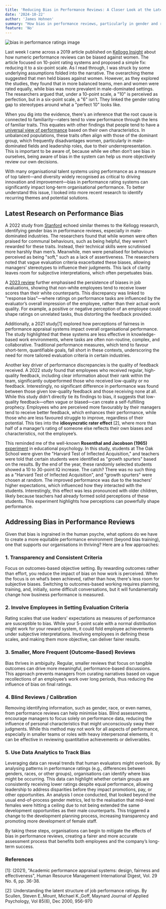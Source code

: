 ```yaml
---
title: 'Reducing Bias in Performance Reviews: A Closer Look at the Latest Research'
date: '2024-10-22'
author: 'James Hohnen'
summary: "How bias in performance reviews, particularly in gender and racial contexts, can distort evaluations, impact organisational talent strategies, and hinder diversity-driven innovation. Research-backed insights and actionable solutions to create more equitable, outcome-based evaluation processes."
feature: 'No'
---
```


<img class="image_right image_large" src="/articleimages/performance-bias.webp" alt="bias in performance ratings image" />

Last week I came across a 2019 article published on [Kellogg Insight](https://insight.kellogg.northwestern.edu/article/when-numeric-performance-reviews-are-biased-against-women) about how numeric performance reviews can be biased against women. The article focused on 10-point rating systems and proposed a simple fix: reducing it to a six-point scale. As I read through, I was struck by some underlying assumptions folded into the narrative. The overarching theme suggested that men held biases against women. However, as they explored the studies, they found that in more balanced teams, men and women were rated equally, while bias was more prevalent in male-dominated settings. The researchers argued that, under a 10-point scale, a "10" is perceived as perfection, but in a six-point scale, a "6" isn’t. They linked the gender rating gap to stereotypes around what a "perfect 10" looks like.

When you dig into the evidence, there's an inference that the root cause is connected to familiarity—raters tend to view performance through the lens of familiar traits. This equates with other findings that people tend to have a [universal view of performance](https://www.physicianleaders.org/articles/the-feedback-fallacy) based on their own characteristics. In unbalanced populations, these traits often align with those of the dominant group, which frequently disadvantages women, particularly in male-dominated fields and leadership roles, due to their underrepresentation. This is important to be aware of, because while we often don’t see bias in ourselves, being aware of bias in the system can help us more objectively review our own decisions.

With many organisational talent systems using performance as a measure of top talent—and diversity widely recognised as critical to driving innovation and improvement—bias in performance rating systems can significantly impact long-term organisational performance. To better understand this issue, I looked into more recent research to identify recurring themes and potential solutions.

## Latest Research on Performance Bias

A 2022 study from [Stanford](https://www.gsb.stanford.edu/insights/language-gender-bias-performance-reviews) echoed similar themes to the Kellogg research, identifying gender bias in performance reviews, especially in male-dominated industries. The researchers found that while women were often praised for communal behaviours, such as being helpful, they weren’t rewarded for these traits. Instead, their technical skills were scrutinised more harshly than men’s. Meanwhile, men were penalised for behaviours perceived as being "soft," such as a lack of assertiveness. The researchers noted that vague evaluation criteria exacerbated these biases, allowing managers’ stereotypes to influence their judgments. This lack of clarity leaves room for subjective interpretations, which often perpetuates bias.

A [2023 review](https://www.apadivisions.org/division-5/publications/score/2023/10/bias-in-job-evaluation) further emphasised the persistence of biases in job evaluations, showing that non-white employees tend to receive lower scores than their white counterparts. This discrepancy was linked to "response bias"—where ratings on performance tasks are influenced by the evaluator’s overall impression of the employee, rather than their actual work quality. For example, a positive or negative perception of an employee could shape ratings on unrelated tasks, thus distorting the feedback provided.

Additionally, a 2021 study[1] explored how perceptions of fairness in performance appraisal systems impact overall organisational performance. The study highlighted that these systems are less effective in knowledge-based work environments, where tasks are often non-routine, complex, and collaborative. Traditional performance measures, which tend to favour short-term, quantifiable goals, fall short in these contexts, underscoring the need for more tailored evaluation criteria in certain industries.

Another key driver of performance discrepancies is the quality of feedback received. A 2022 study found that employees who received regular, high-quality feedback, including clear information about their rank within the team, significantly outperformed those who received low-quality or no feedback. Interestingly, no significant difference in performance was found between those given low-quality feedback and those receiving none at all. While this study didn’t directly tie its findings to bias, it suggests that low-quality feedback—often vague or biased—can create a self-fulfilling prophecy. Employees who are perceived more favourably by their managers tend to receive better feedback, which enhances their performance, while those who are less favoured struggle to improve, regardless of their potential. This ties into the **idiosyncratic rater effect** [2], where more than half of a manager’s rating of someone else reflects their own biases and characteristics, not the employee’s.

This reminded me of the well-known **Rosenthal and Jacobson (1965)** [experiment](https://sites.tufts.edu/tuftsliteracycorps/files/2017/02/Pygmalion-in-the-Classroom.pdf) in educational psychology. In this study, students at The Oak School were given the "Harvard Test of Inflected Acquisition," and teachers were told that certain students were identified as "growth spurters" based on the results. By the end of the year, these randomly selected students showed a 10 to 30-point IQ increase. The catch? There was no such thing as a "Harvard Test of Inflected Acquisition", and "growth spurters" were chosen at random. The improved performance was due to the teachers’ higher expectations, which influenced how they interacted with the students. Interestingly, this effect was less pronounced with older children, likely because teachers had already formed solid perceptions of these students. This experiment highlights how perceptions can powerfully shape performance.

## Addressing Bias in Performance Reviews

Given that bias is ingrained in the human psyche, what options do we have to create a more equitable performance environment (beyond bias training), one that supports our organisations in thriving? Here are a few approaches:

### 1. Transparency and Consistent Criteria
Focus on outcomes-based objective setting. By rewarding outcomes rather than effort, you reduce the impact of bias on how work is perceived. When the focus is on what’s been achieved, rather than how, there's less room for subjective biases. Switching to outcomes-based working requires planning, training, and, initially, some difficult conversations, but it will fundamentally change how business performance is measured.

### 2. Involve Employees in Setting Evaluation Criteria
Rating scales that use leaders' expectations as measures of performance are susceptible to bias. While your 5-point scale with a normal distribution might work for your reward system, it could fold employee achievements under subjective interpretations. Involving employees in defining these scales, and making them more objective, can deliver fairer results.

### 3. Smaller, More Frequent (Outcome-Based) Reviews
Bias thrives in ambiguity. Regular, smaller reviews that focus on tangible outcomes can drive more meaningful, performance-based discussions. This approach prevents managers from curating narratives based on vague recollections of an employee’s work over long periods, thus reducing the influence of bias on final ratings.

### 4. Blind Reviews / Calibration
Removing identifying information, such as gender, race, or even names, from performance reviews can help minimise bias. Blind assessments encourage managers to focus solely on performance data, reducing the influence of personal characteristics that might unconsciously sway their judgments. While this method may not work for all aspects of performance, especially in smaller teams or roles with heavy interpersonal elements, it can be effective in reviewing quantitative achievements or deliverables.

### 5. Use Data Analytics to Track Bias
Leveraging data can reveal trends that human evaluators might overlook. By analysing patterns in performance ratings (e.g., differences between genders, races, or other groups), organisations can identify where bias might be occurring. This data can highlight whether certain groups are consistently receiving lower ratings despite equal performance, allowing leadership to address disparities before they impact promotions, pay, or other opportunities. An analysis I once conducted, that looked beyond the usual end-of-process gender metrics, led to the realisation that mid-level females were hitting a ceiling due to not being extended the same development opportunities as their male counterparts. This triggered a change to the development planning process, increasing transparency and promoting more development of female staff.

By taking these steps, organisations can begin to mitigate the effects of bias in performance reviews, creating a fairer and more accurate assessment process that benefits both employees and the company’s long-term success.

### References
[1]: (2021), "Academic performance appraisal systems: design, fairness and effectiveness", Human Resource Management International Digest, Vol. 29 No. 6, pp. 36-38.

[2]: Understanding the latent structure of job performance ratings. By Scullen, Steven E.,Mount, Michael K.,Goff, Maynard Journal of Applied Psychology, Vol 85(6), Dec 2000, 956-970
